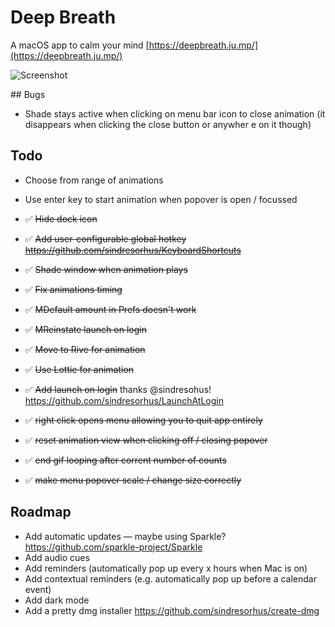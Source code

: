 # Deep Breath

A macOS app to calm your mind
[https://deepbreath.ju.mp/](https://deepbreath.ju.mp/)

![Screenshot](https://i.imgur.com/AaJm62w.png)

## Bugs

- Shade stays active when clicking on menu bar icon to close animation (it disappears when clicking the close button or anywher e on it though)

## Todo

- Choose from range of animations
- Use enter key to start animation when popover is open / focussed

- ✅ ~~Hide dock icon~~
- ✅ ~~Add user-configurable global hotkey https://github.com/sindresorhus/KeyboardShortcuts~~
- ✅ ~~Shade window when animation plays~~
- ✅ ~~Fix animations timing~~
- ✅ ~~MDefault amount in Prefs doesn't work~~
- ✅ ~~MReinstate launch on login~~
- ✅ ~~Move to Rive for animation~~
- ✅ ~~Use Lottie for animation~~
- ✅ ~~Add launch on login~~ thanks @sindresohus! https://github.com/sindresorhus/LaunchAtLogin
- ✅ ~~right click opens menu allowing you to quit app entirely~~
- ✅ ~~reset animation view when clicking off / closing popover~~
- ✅ ~~end gif looping after corrent number of counts~~
- ✅ ~~make menu popover scale / change size correctly~~

## Roadmap

- Add automatic updates — maybe using Sparkle? https://github.com/sparkle-project/Sparkle
- Add audio cues
- Add reminders (automatically pop up every x hours when Mac is on)
- Add contextual reminders (e.g. automatically pop up before a calendar event)
- Add dark mode
- Add a pretty dmg installer https://github.com/sindresorhus/create-dmg
